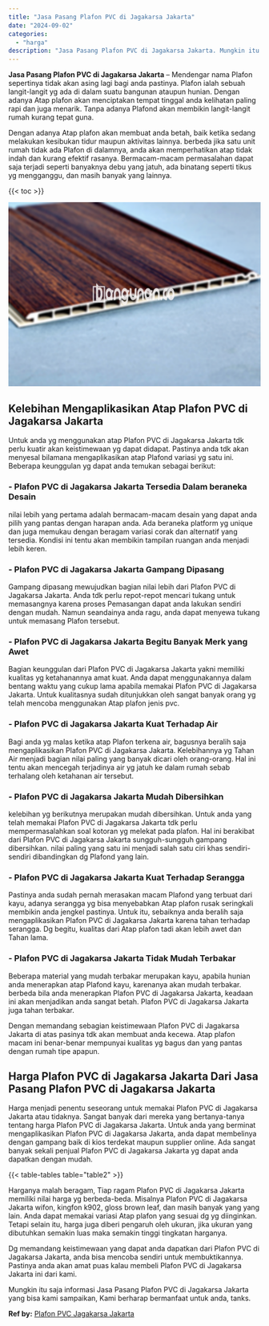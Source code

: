 ```yaml
---
title: "Jasa Pasang Plafon PVC di Jagakarsa Jakarta"
date: "2024-09-02"
categories: 
  - "harga"
description: "Jasa Pasang Plafon PVC di Jagakarsa Jakarta. Mungkin itu saja informasi Jasa Pasang Plafon PVC di Jagakarsa Jakarta yang bisa kami sampaikan, Kami berharap b..."
---
```


**Jasa Pasang Plafon PVC di Jagakarsa Jakarta** – Mendengar nama Plafon sepertinya tidak akan asing lagi bagi anda pastinya. Plafon ialah sebuah langit-langit yg ada di dalam suatu bangunan ataupun hunian. Dengan adanya Atap plafon akan menciptakan tempat tinggal anda kelihatan paling rapi dan juga menarik. Tanpa adanya Plafond akan membikin langit-langit rumah kurang tepat guna.

Dengan adanya Atap plafon akan membuat anda betah, baik ketika sedang melakukan kesibukan tidur maupun aktivitas lainnya. berbeda jika satu unit rumah tidak ada Plafon di dalamnya, anda akan memperhatikan atap tidak indah dan kurang efektif rasanya. Bermacam-macam permasalahan dapat saja terjadi seperti banyaknya debu yang jatuh, ada binatang seperti tikus yg mengganggu, dan masih banyak yang lainnya.

{{< toc >}}

![Jasa Pasang Plafon PVC di Jagakarsa Jakarta](/images/flafond-pvc-murah03.png)

## Kelebihan Mengaplikasikan Atap Plafon PVC di Jagakarsa Jakarta

Untuk anda yg menggunakan atap Plafon PVC di Jagakarsa Jakarta tdk perlu kuatir akan keistimewaan yg dapat didapat. Pastinya anda tdk akan menyesal bilamana mengaplikasikan atap Plafond variasi yg satu ini. Beberapa keunggulan yg dapat anda temukan sebagai berikut:

### \- Plafon PVC di Jagakarsa Jakarta Tersedia Dalam beraneka Desain

nilai lebih yang pertama adalah bermacam-macam desain yang dapat anda pilih yang pantas dengan harapan anda. Ada beraneka platform yg unique dan juga memukau dengan beragam variasi corak dan alternatif yang tersedia. Kondisi ini tentu akan membikin tampilan ruangan anda menjadi lebih keren.

### \- Plafon PVC di Jagakarsa Jakarta Gampang Dipasang

Gampang dipasang mewujudkan bagian nilai lebih dari Plafon PVC di Jagakarsa Jakarta. Anda tdk perlu repot-repot mencari tukang untuk memasangnya karena proses Pemasangan dapat anda lakukan sendiri dengan mudah. Namun seandainya anda ragu, anda dapat menyewa tukang untuk memasang Plafon tersebut.

### \- Plafon PVC di Jagakarsa Jakarta Begitu Banyak Merk yang Awet

Bagian keunggulan dari Plafon PVC di Jagakarsa Jakarta yakni memiliki kualitas yg ketahanannya amat kuat. Anda dapat menggunakannya dalam bentang waktu yang cukup lama apabila memakai Plafon PVC di Jagakarsa Jakarta. Untuk kualitasnya sudah ditunjukkan oleh sangat banyak orang yg telah mencoba menggunakan Atap plafon jenis pvc.

### \- Plafon PVC di Jagakarsa Jakarta Kuat Terhadap Air

Bagi anda yg malas ketika atap Plafon terkena air, bagusnya beralih saja mengaplikasikan Plafon PVC di Jagakarsa Jakarta. Kelebihannya yg Tahan Air menjadi bagian nilai paling yang banyak dicari oleh orang-orang. Hal ini tentu akan mencegah terjadinya air yg jatuh ke dalam rumah sebab terhalang oleh ketahanan air tersebut.

### \- Plafon PVC di Jagakarsa Jakarta Mudah Dibersihkan

kelebihan yg berikutnya merupakan mudah dibersihkan. Untuk anda yang telah memakai Plafon PVC di Jagakarsa Jakarta tdk perlu mempermasalahkan soal kotoran yg melekat pada plafon. Hal ini berakibat dari Plafon PVC di Jagakarsa Jakarta sungguh-sungguh gampang dibersihkan. nilai paling yang satu ini menjadi salah satu ciri khas sendiri-sendiri dibandingkan dg Plafond yang lain.

### \- Plafon PVC di Jagakarsa Jakarta Kuat Terhadap Serangga

Pastinya anda sudah pernah merasakan macam Plafond yang terbuat dari kayu, adanya serangga yg bisa menyebabkan Atap plafon rusak seringkali membikin anda jengkel pastinya. Untuk itu, sebaiknya anda beralih saja mengaplikasikan Plafon PVC di Jagakarsa Jakarta karena tahan terhadap serangga. Dg begitu, kualitas dari Atap plafon tadi akan lebih awet dan Tahan lama.

### \- Plafon PVC di Jagakarsa Jakarta Tidak Mudah Terbakar

Beberapa material yang mudah terbakar merupakan kayu, apabila hunian anda menerapkan atap Plafond kayu, karenanya akan mudah terbakar. berbeda bila anda menerapkan Plafon PVC di Jagakarsa Jakarta, keadaan ini akan menjadikan anda sangat betah. Plafon PVC di Jagakarsa Jakarta juga tahan terbakar.

Dengan memandang sebagian keistimewaan Plafon PVC di Jagakarsa Jakarta di atas pasinya tdk akan membuat anda kecewa. Atap plafon macam ini benar-benar mempunyai kualitas yg bagus dan yang pantas dengan rumah tipe apapun.

## Harga Plafon PVC di Jagakarsa Jakarta Dari Jasa Pasang Plafon PVC di Jagakarsa Jakarta

Harga menjadi penentu seseorang untuk memakai Plafon PVC di Jagakarsa Jakarta atau tidaknya. Sangat banyak dari mereka yang bertanya-tanya tentang harga Plafon PVC di Jagakarsa Jakarta. Untuk anda yang berminat mengaplikasikan Plafon PVC di Jagakarsa Jakarta, anda dapat membelinya dengan gampang baik di kios terdekat maupun supplier online. Ada sangat banyak sekali penjual Plafon PVC di Jagakarsa Jakarta yg dapat anda dapatkan dengan mudah.

{{< table-tables table="table2" >}}

Harganya malah beragam, Tiap ragam Plafon PVC di Jagakarsa Jakarta memiliki nilai harga yg berbeda-beda. Misalnya Plafon PVC di Jagakarsa Jakarta wifon, kingfon k902, gloss brown leaf, dan masih banyak yang yang lain. Anda dapat memakai variasi Atap plafon yang sesuai dg yg diinginkan. Tetapi selain itu, harga juga diberi pengaruh oleh ukuran, jika ukuran yang dibutuhkan semakin luas maka semakin tinggi tingkatan harganya.

Dg memandang keistimewaan yang dapat anda dapatkan dari Plafon PVC di Jagakarsa Jakarta, anda bisa mencoba sendiri untuk membuktikannya. Pastinya anda akan amat puas kalau membeli Plafon PVC di Jagakarsa Jakarta ini dari kami.

Mungkin itu saja informasi Jasa Pasang Plafon PVC di Jagakarsa Jakarta yang bisa kami sampaikan, Kami berharap bermanfaat untuk anda, tanks.

**Ref by:** [Plafon PVC Jagakarsa Jakarta](https://id.wikipedia.org/wiki/Plafon)

